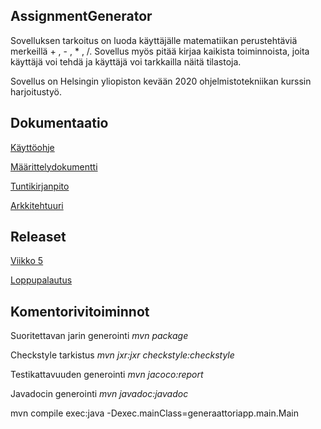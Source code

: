  ## AssignmentGenerator

Sovelluksen tarkoitus on luoda käyttäjälle matematiikan perustehtäviä merkeillä + , - , * , /. Sovellus myös pitää kirjaa kaikista toiminnoista, joita käyttäjä voi tehdä ja käyttäjä voi tarkkailla näitä tilastoja.

Sovellus on Helsingin yliopiston kevään 2020 ohjelmistotekniikan kurssin harjoitustyö.

## Dokumentaatio

[Käyttöohje](https://github.com/mcpetri/ot-harjoitustyo/blob/master/Dokumentointi/kayttoohje.md)

[Määrittelydokumentti](https://github.com/mcpetri/ot-harjoitustyo/blob/master/Dokumentointi/Maarittelydokumentti.md)

[Tuntikirjanpito](https://github.com/mcpetri/ot-harjoitustyo/blob/master/Dokumentointi/tuntikirjanpito.md)

[Arkkitehtuuri](https://github.com/mcpetri/ot-harjoitustyo/blob/master/Dokumentointi/arkkitehtuuri.md)


## Releaset

[Viikko 5](https://github.com/mcpetri/ot-harjoitustyo/releases/tag/viikko5)

[Loppupalautus]()

## Komentorivitoiminnot

Suoritettavan jarin generointi *mvn package*

Checkstyle tarkistus *mvn jxr:jxr checkstyle:checkstyle*

Testikattavuuden generointi *mvn jacoco:report*

Javadocin generointi *mvn javadoc:javadoc*

mvn compile exec:java -Dexec.mainClass=generaattoriapp.main.Main



